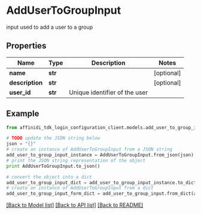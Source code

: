 # AddUserToGroupInput

input used to add a user to a group

## Properties

| Name            | Type    | Description                   | Notes      |
| --------------- | ------- | ----------------------------- | ---------- |
| **name**        | **str** |                               | [optional] |
| **description** | **str** |                               | [optional] |
| **user_id**     | **str** | Unique identifier of the user |

## Example

```python
from affinidi_tdk_login_configuration_client.models.add_user_to_group_input import AddUserToGroupInput

# TODO update the JSON string below
json = "{}"
# create an instance of AddUserToGroupInput from a JSON string
add_user_to_group_input_instance = AddUserToGroupInput.from_json(json)
# print the JSON string representation of the object
print AddUserToGroupInput.to_json()

# convert the object into a dict
add_user_to_group_input_dict = add_user_to_group_input_instance.to_dict()
# create an instance of AddUserToGroupInput from a dict
add_user_to_group_input_form_dict = add_user_to_group_input.from_dict(add_user_to_group_input_dict)
```

[[Back to Model list]](../README.md#documentation-for-models) [[Back to API list]](../README.md#documentation-for-api-endpoints) [[Back to README]](../README.md)
